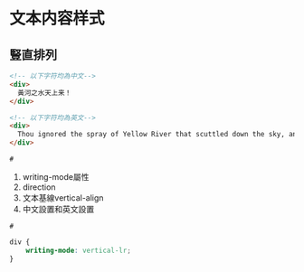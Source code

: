 # 文本内容样式

## 豎直排列

~~~html
<!-- 以下字符均為中文-->
<div>
  黃河之水天上来！
</div>

<!-- 以下字符均為英文-->
<div>
  Thou ignored the spray of Yellow River that scuttled down the sky, and forever it escaped from sight!
</div>
~~~

`#`

1. writing-mode屬性
2. direction
3. 文本基線vertical-align
4. 中文設置和英文設置

`#`

~~~css
div {
	writing-mode: vertical-lr;
}
~~~

